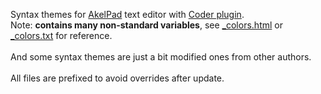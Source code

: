 Syntax themes for <a href="http://akelpad.sf.net/">AkelPad</a> text editor with <a href="http://akelpad.sf.net/en/plugins.php">Coder plugin</a>.<br/>
Note: <strong>contains many non-standard variables</strong>, see <a href="https://github.com/Infocatcher/AkelPad_coder/blob/master/_colors.html">_colors.html</a> or <a href="https://github.com/Infocatcher/AkelPad_coder/blob/master/_colors.txt">_colors.txt</a> for reference.<br/>
<br/>
And some syntax themes are just a bit modified ones from other authors.<br/>
<br/>
All files are prefixed to avoid overrides after update. 
